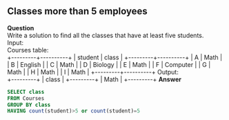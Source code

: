 ## Classes more than 5 employees 
**Question** <br>
Write a solution to find all the classes that have at least five students.<br>
Input: <br>
Courses table: <br>
+---------+----------+
| student | class    |
+---------+----------+
| A       | Math     |
| B       | English  |
| C       | Math     |
| D       | Biology  |
| E       | Math     |
| F       | Computer |
| G       | Math     |
| H       | Math     |
| I       | Math     |
+---------+----------+
Output: <br>
+---------+
| class   |
+---------+
| Math    |
+---------+
**Answer**
```sql
SELECT class
FROM Courses
GROUP BY class
HAVING count(student)>5 or count(student)=5
```
